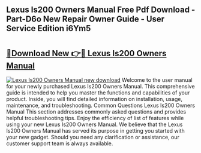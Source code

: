 ## Lexus Is200 Owners Manual Free Pdf Download - Part-D6o New Repair Owner Guide - User Service Edition i6Ym5

# <h2><a href="http://cf27665.oget.top/?id=Lexus+Is200+Owners+Manual">🔗Download New 👉🔴 Lexus Is200 Owners Manual</a></h2>

[![Lexus Is200 Owners Manual new download](https://i.imgur.com/5g1atiW.png)](http://cf27665.oget.top/?id=Lexus+Is200+Owners+Manual)
Welcome to the user manual for your newly purchased Lexus Is200 Owners Manual. This comprehensive guide is intended to help you master the functions and capabilities of your product. Inside, you will find detailed information on installation, usage, maintenance, and troubleshooting. Common Questions Lexus Is200 Owners Manual This section addresses commonly asked questions and provides helpful troubleshooting tips. Enjoy the efficiency of list of features while using your new Lexus Is200 Owners Manual. We believe that the Lexus Is200 Owners Manual has served its purpose in getting you started with your new gadget. Should you need any clarification or assistance, our customer support team is always available.
